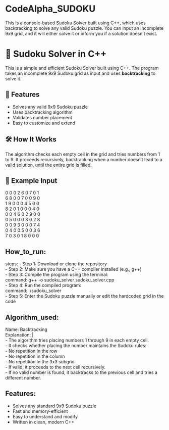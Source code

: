 # CodeAlpha_SUDOKU
This is a console-based Sudoku Solver built using C++, which uses backtracking to solve any valid Sudoku puzzle. You can input an incomplete 9x9 grid, and it will either solve it or inform you if a solution doesn’t exist.

# 🧩 Sudoku Solver in C++

This is a simple and efficient Sudoku Solver built using C++. The program takes an incomplete 9x9 Sudoku grid as input and uses **backtracking** to solve it.

## 📌 Features
- Solves any valid 9x9 Sudoku puzzle
- Uses backtracking algorithm
- Validates number placement
- Easy to customize and extend

## 🛠️ How It Works
The algorithm checks each empty cell in the grid and tries numbers from 1 to 9. It proceeds recursively, backtracking when a number doesn’t lead to a valid solution, until the entire grid is filled.

## 🧮 Example Input
0 0 0 2 6 0 7 0 1 <br>
6 8 0 0 7 0 0 9 0 <br>
1 9 0 0 0 4 5 0 0 <br>
8 2 0 1 0 0 0 4 0 <br>
0 0 4 6 0 2 9 0 0 <br>
0 5 0 0 0 3 0 2 8 <br>
0 0 9 3 0 0 0 7 4 <br>
0 4 0 0 5 0 0 3 6 <br>
7 0 3 0 1 8 0 0 0 <br>


## How_to_run:
  steps:
    - Step 1: Download or clone the repository <br>
    - Step 2: Make sure you have a C++ compiler installed (e.g., g++) <br>
    - Step 3: Compile the program using the terminal: <br>
        command: g++ -o sudoku_solver sudoku_solver.cpp <br>
    - Step 4: Run the compiled program: <br>
        command: ./sudoku_solver <br>
    - Step 5: Enter the Sudoku puzzle manually or edit the hardcoded grid in the code <br>

## Algorithm_used:
  Name: Backtracking <br>
  Explanation: | <br>
    - The algorithm tries placing numbers 1 through 9 in each empty cell. <br>
    - It checks whether placing the number maintains the Sudoku rules: <br>
        - No repetition in the row <br>
        - No repetition in the column <br>
        - No repetition in the 3x3 subgrid <br>
    - If valid, it proceeds to the next cell recursively. <br>
    - If no valid number is found, it backtracks to the previous cell and tries a different number. <br>

## Features: <br>
  - Solves any standard 9x9 Sudoku puzzle <br>
  - Fast and memory-efficient <br>
  - Easy to understand and modify <br>
  - Written in clean, modern C++ <br>
